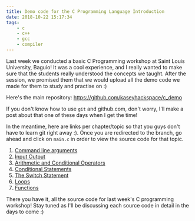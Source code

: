 ```yaml
---
title: Demo code for the C Programming Language Introduction
date: 2018-10-22 15:17:34
tags: 
    - c 
    - c++
    - gcc
    - compiler
---
```

Last week we conducted a basic C Programming workshop at Saint Louis University, Baguio! It was a cool experience, and I really wanted to make sure that the students really understood the concepts we taught. After the session, we promised them that we would upload all the demo code we made for them to study and practise on :)

Here's the main repository:
https://github.com/kaseyhackspace/c_demo

If you don't know how to use `git` and github.com, don't worry, I'll make a post about that one of these days when I get the time!

In the meantime, here are links per chapter/topic so that you guys don't have to learn git right away :). Once you are redirected to the branch, go ahead and click on `main.c` in order to view the source code for that topic.

1.  [Command line arguments](https://github.com/kaseyhackspace/c_demo/tree/1_cmd_line_arguments)
2. [Input Output](https://github.com/kaseyhackspace/c_demo/tree/2_input_output)
3. [Arithmetic and Conditional Operators](https://github.com/kaseyhackspace/c_demo/tree/3_operators)
4. [Conditional Statements](https://github.com/kaseyhackspace/c_demo/tree/4_conditional)
5. [The Switch Statement](https://github.com/kaseyhackspace/c_demo/tree/5_switch)
6. [Loops](https://github.com/kaseyhackspace/c_demo/tree/6_loops)
7. [Functions](https://github.com/kaseyhackspace/c_demo/tree/7_functions)

There you have it, all the source code for last week's C programming workshop! Stay tuned as I'll be discussing each source code in detail in the days to come :)